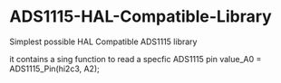 # ADS1115-HAL-Compatible-Library
Simplest possible HAL Compatible ADS1115 library

it contains a sing function to read a specfic ADS1115 pin
value_A0 = ADS1115_Pin(hi2c3, A2);
